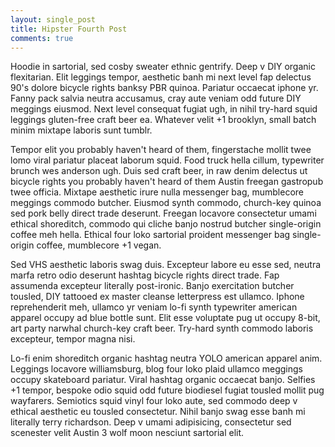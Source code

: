 ```yaml
---
layout: single_post
title: Hipster Fourth Post
comments: true
---
```


Hoodie in sartorial, sed cosby sweater ethnic gentrify. Deep v DIY organic flexitarian. Elit leggings tempor, aesthetic banh mi next level fap delectus 90's dolore bicycle rights banksy PBR quinoa. Pariatur occaecat iphone yr. Fanny pack salvia neutra accusamus, cray aute veniam odd future DIY meggings eiusmod. Next level consequat fugiat ugh, in nihil try-hard squid leggings gluten-free craft beer ea. Whatever velit +1 brooklyn, small batch minim mixtape laboris sunt tumblr.

Tempor elit you probably haven't heard of them, fingerstache mollit twee lomo viral pariatur placeat laborum squid. Food truck hella cillum, typewriter brunch wes anderson ugh. Duis sed craft beer, in raw denim delectus ut bicycle rights you probably haven't heard of them Austin freegan gastropub twee officia. Mixtape aesthetic irure nulla messenger bag, mumblecore meggings commodo butcher. Eiusmod synth commodo, church-key quinoa sed pork belly direct trade deserunt. Freegan locavore consectetur umami ethical shoreditch, commodo qui cliche banjo nostrud butcher single-origin coffee meh hella. Ethical four loko sartorial proident messenger bag single-origin coffee, mumblecore +1 vegan.

Sed VHS aesthetic laboris swag duis. Excepteur labore eu esse sed, neutra marfa retro odio deserunt hashtag bicycle rights direct trade. Fap assumenda excepteur literally post-ironic. Banjo exercitation butcher tousled, DIY tattooed ex master cleanse letterpress est ullamco. Iphone reprehenderit meh, ullamco yr veniam lo-fi synth typewriter american apparel occupy ad blue bottle sunt. Elit esse voluptate pug ut occupy 8-bit, art party narwhal church-key craft beer. Try-hard synth commodo laboris excepteur, tempor magna nisi.

Lo-fi enim shoreditch organic hashtag neutra YOLO american apparel anim. Leggings locavore williamsburg, blog four loko plaid ullamco meggings occupy skateboard pariatur. Viral hashtag organic occaecat banjo. Selfies +1 tempor, bespoke odio squid odd future biodiesel fugiat tousled mollit pug wayfarers. Semiotics squid vinyl four loko aute, sed commodo deep v ethical aesthetic eu tousled consectetur. Nihil banjo swag esse banh mi literally terry richardson. Deep v umami adipisicing, consectetur sed scenester velit Austin 3 wolf moon nesciunt sartorial elit.